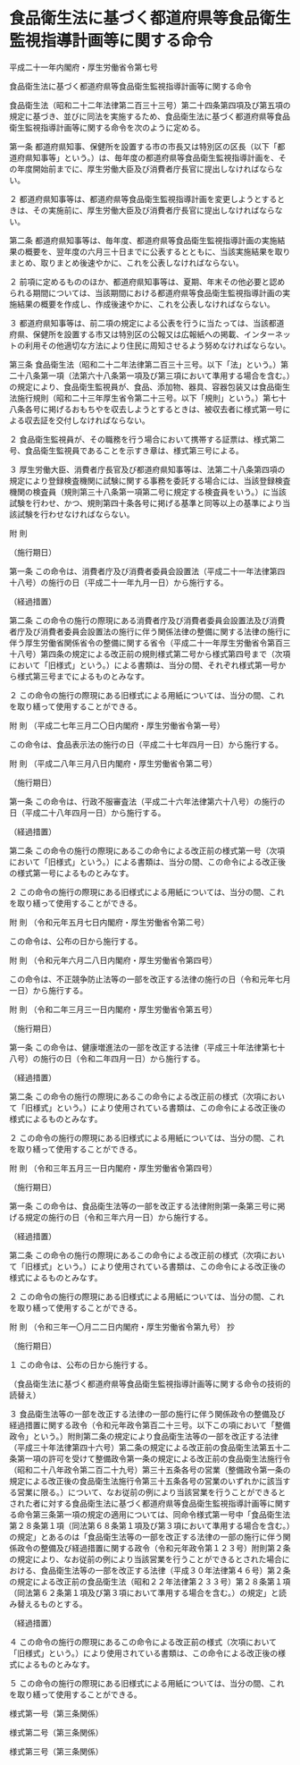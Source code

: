 # 食品衛生法に基づく都道府県等食品衛生監視指導計画等に関する命令

平成二十一年内閣府・厚生労働省令第七号

食品衛生法に基づく都道府県等食品衛生監視指導計画等に関する命令

食品衛生法（昭和二十二年法律第二百三十三号）第二十四条第四項及び第五項の規定に基づき、並びに同法を実施するため、食品衛生法に基づく都道府県等食品衛生監視指導計画等に関する命令を次のように定める。

第一条 都道府県知事、保健所を設置する市の市長又は特別区の区長（以下「都道府県知事等」という。）は、毎年度の都道府県等食品衛生監視指導計画を、その年度開始前までに、厚生労働大臣及び消費者庁長官に提出しなければならない。

２ 都道府県知事等は、都道府県等食品衛生監視指導計画を変更しようとするときは、その実施前に、厚生労働大臣及び消費者庁長官に提出しなければならない。

第二条 都道府県知事等は、毎年度、都道府県等食品衛生監視指導計画の実施結果の概要を、翌年度の六月三十日までに公表するとともに、当該実施結果を取りまとめ、取りまとめ後速やかに、これを公表しなければならない。

２ 前項に定めるもののほか、都道府県知事等は、夏期、年末その他必要と認められる期間については、当該期間における都道府県等食品衛生監視指導計画の実施結果の概要を作成し、作成後速やかに、これを公表しなければならない。

３ 都道府県知事等は、前二項の規定による公表を行うに当たっては、当該都道府県、保健所を設置する市又は特別区の公報又は広報紙への掲載、インターネットの利用その他適切な方法により住民に周知させるよう努めなければならない。

第三条 食品衛生法（昭和二十二年法律第二百三十三号。以下「法」という。）第二十八条第一項（法第六十八条第一項及び第三項において準用する場合を含む。）の規定により、食品衛生監視員が、食品、添加物、器具、容器包装又は食品衛生法施行規則（昭和二十三年厚生省令第二十三号。以下「規則」という。）第七十八条各号に掲げるおもちやを収去しようとするときは、被収去者に様式第一号による収去証を交付しなければならない。

２ 食品衛生監視員が、その職務を行う場合において携帯する証票は、様式第二号、食品衛生監視員であることを示すき章は、様式第三号による。

３ 厚生労働大臣、消費者庁長官及び都道府県知事等は、法第二十八条第四項の規定により登録検査機関に試験に関する事務を委託する場合には、当該登録検査機関の検査員（規則第三十八条第一項第二号に規定する検査員をいう。）に当該試験を行わせ、かつ、規則第四十条各号に掲げる基準と同等以上の基準により当該試験を行わせなければならない。

附 則

（施行期日）

第一条 この命令は、消費者庁及び消費者委員会設置法（平成二十一年法律第四十八号）の施行の日（平成二十一年九月一日）から施行する。

（経過措置）

第二条 この命令の施行の際現にある消費者庁及び消費者委員会設置法及び消費者庁及び消費者委員会設置法の施行に伴う関係法律の整備に関する法律の施行に伴う厚生労働省関係省令の整備に関する省令（平成二十一年厚生労働省令第百三十八号）第四条の規定による改正前の規則様式第二号から様式第四号まで（次項において「旧様式」という。）による書類は、当分の間、それぞれ様式第一号から様式第三号までによるものとみなす。

２ この命令の施行の際現にある旧様式による用紙については、当分の間、これを取り繕って使用することができる。

附 則 （平成二七年三月二〇日内閣府・厚生労働省令第一号）

この命令は、食品表示法の施行の日（平成二十七年四月一日）から施行する。

附 則 （平成二八年三月八日内閣府・厚生労働省令第二号）

（施行期日）

第一条 この命令は、行政不服審査法（平成二十六年法律第六十八号）の施行の日（平成二十八年四月一日）から施行する。

（経過措置）

第二条 この命令の施行の際現にあるこの命令による改正前の様式第一号（次項において「旧様式」という。）による書類は、当分の間、この命令による改正後の様式第一号によるものとみなす。

２ この命令の施行の際現にある旧様式による用紙については、当分の間、これを取り繕って使用することができる。

附 則 （令和元年五月七日内閣府・厚生労働省令第二号）

この命令は、公布の日から施行する。

附 則 （令和元年六月二八日内閣府・厚生労働省令第四号）

この命令は、不正競争防止法等の一部を改正する法律の施行の日（令和元年七月一日）から施行する。

附 則 （令和二年三月三一日内閣府・厚生労働省令第五号）

（施行期日）

第一条 この命令は、健康増進法の一部を改正する法律（平成三十年法律第七十八号）の施行の日（令和二年四月一日）から施行する。

（経過措置）

第二条 この命令の施行の際現にあるこの命令による改正前の様式（次項において「旧様式」という。）により使用されている書類は、この命令による改正後の様式によるものとみなす。

２ この命令の施行の際現にある旧様式による用紙については、当分の間、これを取り繕って使用することができる。

附 則 （令和三年五月三一日内閣府・厚生労働省令第四号）

（施行期日）

第一条 この命令は、食品衛生法等の一部を改正する法律附則第一条第三号に掲げる規定の施行の日（令和三年六月一日）から施行する。

（経過措置）

第二条 この命令の施行の際現にあるこの命令による改正前の様式（次項において「旧様式」という。）により使用されている書類は、この命令による改正後の様式によるものとみなす。

２ この命令の施行の際現にある旧様式による用紙については、当分の間、これを取り繕って使用することができる。

附 則 （令和三年一〇月二二日内閣府・厚生労働省令第九号） 抄

（施行期日）

１ この命令は、公布の日から施行する。

（食品衛生法に基づく都道府県等食品衛生監視指導計画等に関する命令の技術的読替え）

３ 食品衛生法等の一部を改正する法律の一部の施行に伴う関係政令の整備及び経過措置に関する政令（令和元年政令第百二十三号。以下この項において「整備政令」という。）附則第二条の規定により食品衛生法等の一部を改正する法律（平成三十年法律第四十六号）第二条の規定による改正前の食品衛生法第五十二条第一項の許可を受けて整備政令第一条の規定による改正前の食品衛生法施行令（昭和二十八年政令第二百二十九号）第三十五条各号の営業（整備政令第一条の規定による改正後の食品衛生法施行令第三十五条各号の営業のいずれかに該当する営業に限る。）について、なお従前の例により当該営業を行うことができるとされた者に対する食品衛生法に基づく都道府県等食品衛生監視指導計画等に関する命令第三条第一項の規定の適用については、同命令様式第一号中「食品衛生法第２８条第１項（同法第６８条第１項及び第３項において準用する場合を含む。）の規定」とあるのは「食品衛生法等の一部を改正する法律の一部の施行に伴う関係政令の整備及び経過措置に関する政令（令和元年政令第１２３号）附則第２条の規定により、なお従前の例により当該営業を行うことができるとされた場合における、食品衛生法等の一部を改正する法律（平成３０年法律第４６号）第２条の規定による改正前の食品衛生法（昭和２２年法律第２３３号）第２８条第１項（同法第６２条第１項及び第３項において準用する場合を含む。）の規定」と読み替えるものとする。

（経過措置）

４ この命令の施行の際現にあるこの命令による改正前の様式（次項において「旧様式」という。）により使用されている書類は、この命令による改正後の様式によるものとみなす。

５ この命令の施行の際現にある旧様式による用紙については、当分の間、これを取り繕って使用することができる。

様式第一号（第三条関係）

[](/./pict/2FH00000052530.pdf)

様式第二号（第三条関係）

[](/./pict/421M60000102007_20211022_503M60000102009_001.pdf)

様式第三号（第三条関係）

[](/./pict/3FH00000035879.pdf)
